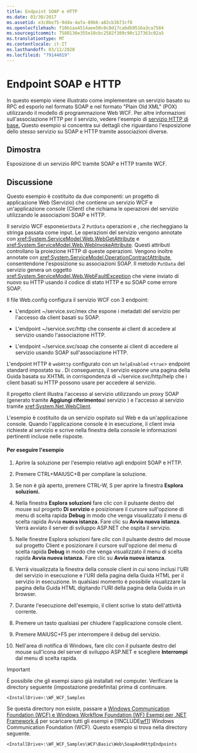 ```yaml
---
title: Endpoint SOAP e HTTP
ms.date: 03/30/2017
ms.assetid: e3c8be75-9dda-4afa-89b6-a82cb3b73cf8
ms.openlocfilehash: f10b1aa4514aee50c0c0d17cabdb9516a3ca7584
ms.sourcegitcommit: 7588136e355e10cbc2582f389c90c127363c02a5
ms.translationtype: MT
ms.contentlocale: it-IT
ms.lasthandoff: 03/12/2020
ms.locfileid: "79144019"
---
```

# <a name="soap-and-http-endpoints"></a>Endpoint SOAP e HTTP
In questo esempio viene illustrato come implementare un servizio basato su RPC ed esporlo nel formato SOAP e nel formato "Plain Old XML" (POX) utilizzando il modello di programmazione Web WCF. Per altre informazioni sull'associazione HTTP per il servizio, vedere l'esempio di [servizio HTTP di base.](../../../../docs/framework/wcf/samples/basic-http-service.md) Questo esempio si concentra sui dettagli che riguardano l'esposizione dello stesso servizio su SOAP e HTTP tramite associazioni diverse.  
  
## <a name="demonstrates"></a>Dimostra  
 Esposizione di un servizio RPC tramite SOAP e HTTP tramite WCF.  
  
## <a name="discussion"></a>Discussione  
 Questo esempio è costituito da due componenti: un progetto di applicazione Web (Servizio) che contiene un servizio WCF e un'applicazione console (Client) che richiama le operazioni del servizio utilizzando le associazioni SOAP e HTTP.  
  
 Il servizio WCF espone`GetData` 2 `PutData` operazioni e , che riecheggiano la stringa passata come input. Le operazioni del servizio vengono annotate con <xref:System.ServiceModel.Web.WebGetAttribute> e <xref:System.ServiceModel.Web.WebInvokeAttribute>. Questi attributi controllano la proiezione HTTP di queste operazioni. Vengono inoltre annotate con <xref:System.ServiceModel.OperationContractAttribute>, consentendone l'esposizione su associazioni SOAP. Il metodo `PutData` del servizio genera un oggetto <xref:System.ServiceModel.Web.WebFaultException> che viene inviato di nuovo su HTTP usando il codice di stato HTTP e su SOAP come errore SOAP.  
  
 Il file Web.config configura il servizio WCF con 3 endpoint:  
  
- L'endpoint ~/service.svc/mex che espone i metadati del servizio per l'accesso da client basati su SOAP.  
  
- L'endpoint ~/service.svc/http che consente ai client di accedere al servizio usando l'associazione HTTP.  
  
- L'endpoint ~/service.svc/soap che consente ai client di accedere al servizio usando SOAP sull'associazione HTTP.  
  
 L'endpoint HTTP è `webHttp` configurato con un `helpEnabled` <`true`> endpoint standard impostato su . Di conseguenza, il servizio espone una pagina della Guida basata su XHTML in corrispondenza di ~/service.svc/http/help che i client basati su HTTP possono usare per accedere al servizio.  
  
 Il progetto client illustra l'accesso al servizio utilizzando un proxy SOAP (generato tramite **Aggiungi riferimento**al servizio ) e l'accesso al servizio tramite <xref:System.Net.WebClient>.  
  
 L'esempio è costituito da un servizio ospitato sul Web e da un'applicazione console. Quando l'applicazione console è in esecuzione, il client invia richieste al servizio e scrive nella finestra della console le informazioni pertinenti incluse nelle risposte.  
  
#### <a name="to-run-the-sample"></a>Per eseguire l'esempio  
  
1. Aprire la soluzione per l'esempio relativo agli endpoint SOAP e HTTP.  
  
2. Premere CTRL+MAIUSC+B per compilare la soluzione.  
  
3. Se non è già aperto, premere CTRL-W, S per aprire la finestra **Esplora soluzioni.**  
  
4. Nella finestra **Esplora soluzioni** fare clic con il pulsante destro del mouse sul progetto **Di servizio** e posizionare il cursore sull'opzione di menu di scelta rapida **Debug** in modo che venga visualizzato il menu di scelta rapida Avvia **nuova istanza.** Fare clic su **Avvia nuova istanza**. Verrà avviato il server di sviluppo ASP.NET che ospita il servizio.  
  
5. Nelle finestre Esplora soluzioni fare clic con il pulsante destro del mouse sul progetto Client e posizionare il cursore sull'opzione del menu di scelta rapida **Debug** in modo che venga visualizzato il menu di scelta rapida **Avvia nuova istanza.** Fare clic su **Avvia nuova istanza**.  
  
6. Verrà visualizzata la finestra della console client in cui sono inclusi l'URI del servizio in esecuzione e l'URI della pagina della Guida HTML per il servizio in esecuzione. In qualsiasi momento è possibile visualizzare la pagina della Guida HTML digitando l'URI della pagina della Guida in un browser.  
  
7. Durante l'esecuzione dell'esempio, il client scrive lo stato dell'attività corrente.  
  
8. Premere un tasto qualsiasi per chiudere l'applicazione console client.  
  
9. Premere MAIUSC+F5 per interrompere il debug del servizio.  
  
10. Nell'area di notifica di Windows, fare clic con il pulsante destro del mouse sull'icona del server di sviluppo ASP.NET e scegliere **Interrompi** dal menu di scelta rapida.  
  
> [!IMPORTANT]
> È possibile che gli esempi siano già installati nel computer. Verificare la directory seguente (impostazione predefinita) prima di continuare.  
>
> `<InstallDrive>:\WF_WCF_Samples`  
>
> Se questa directory non esiste, passare a [Windows Communication Foundation (WCF) e Windows Workflow Foundation (WF) Esempi per .NET Framework 4](https://www.microsoft.com/download/details.aspx?id=21459) per scaricare tutti gli esempi e [!INCLUDE[wf1](../../../../includes/wf1-md.md)] Windows Communication Foundation (WCF). Questo esempio si trova nella directory seguente.  
>
> `<InstallDrive>:\WF_WCF_Samples\WCF\Basic\Web\SoapAndHttpEndpoints`
